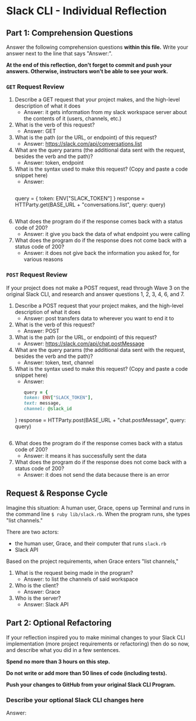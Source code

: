 # Slack CLI - Individual Reflection

## Part 1: Comprehension Questions

Answer the following comprehension questions **within this file.** Write your answer next to the line that says "Answer:".

**At the end of this reflection, don't forget to commit and push your answers. Otherwise, instructors won't be able to see your work.**

### `GET` Request Review

1. Describe a GET request that your project makes, and the high-level description of what it does
    - Answer: it gets information from my slack workspace server about the contents of it (users, channels, etc.)
1. What is the verb of this request?
    - Answer: GET
1. What is the path (or the URL, or endpoint) of this request?
    - Answer: https://slack.com/api/conversations.list
1. What are the query params (the additional data sent with the request, besides the verb and the path)?
    - Answer: token, endpoint
1. What is the syntax used to make this request? (Copy and paste a code snippet here)
    - Answer:
      ```ruby
   query = {
      token: ENV["SLACK_TOKEN"]
    }
    response = HTTParty.get(BASE_URL + "conversations.list", query: query)
      ```
1. What does the program do if the response comes back with a status code of 200?
    - Answer: it give you back the data of what endpoint you were calling
1. What does the program do if the response does not come back with a status code of 200?
    - Answer: it does not give back the information you asked for, for various reasons 

### `POST` Request Review

If your project does not make a POST request, read through Wave 3 on the original Slack CLI, and research and answer questions 1, 2, 3, 4, 6, and 7.

1. Describe a POST request that your project makes, and the high-level description of what it does
    - Answer: post transfers data to wherever you want to end it to
1. What is the verb of this request?
    - Answer: POST
1. What is the path (or the URL, or endpoint) of this request?
    - Answer: https://slack.com/api/chat.postMessage
1. What are the query params (the additional data sent with the request, besides the verb and the path)?
    - Answer: token, text, channel
1. What is the syntax used to make this request? (Copy and paste a code snippet here)
    - Answer:
      ```ruby
      query = {
      token: ENV["SLACK_TOKEN"],
      text: message, 
      channel: @slack_id
    }
    response = HTTParty.post(BASE_URL + "chat.postMessage", query: query)
      ```
1. What does the program do if the response comes back with a status code of 200?
    - Answer: it means it has successfully sent the data
1. What does the program do if the response does not come back with a status code of 200?
    - Answer: it does not send the data because there is an error

## Request & Response Cycle

Imagine this situation: A human user, Grace, opens up Terminal and runs in the command line `$ ruby lib/slack.rb`. When the program runs, she types "list channels."

There are two actors:
  - the human user, Grace, and their computer that runs `slack.rb`
  - Slack API

Based on the project requirements, when Grace enters "list channels,"
1. What is the request being made in the program?
    - Answer: to list the channels of said workspace
1. Who is the client?
    - Answer: Grace
1. Who is the server?
    - Answer: Slack API

## Part 2: Optional Refactoring

If your reflection inspired you to make minimal changes to your Slack CLI implementation (more project requirements or refactoring) then do so now, and describe what you did in a few sentences.

**Spend no more than 3 hours on this step.**

**Do not write or add more than 50 lines of code (including tests).**

**Push your changes to GitHub from your original Slack CLI Program.**

### Describe your optional Slack CLI changes here

Answer: 
